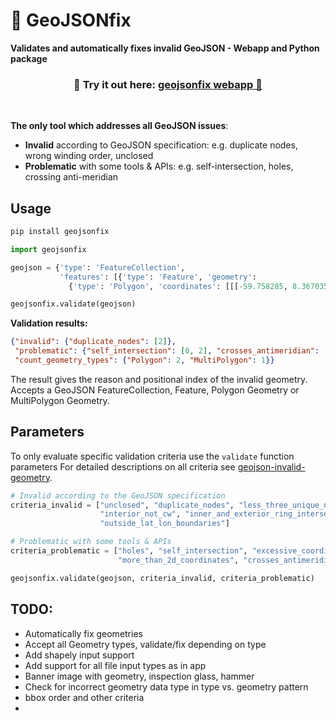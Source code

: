 # 🔧 GeoJSONfix

**Validates and automatically fixes invalid GeoJSON - Webapp and Python package**   

<h3 align="center">
    🎈 Try it out here: <a href="https://geojsonfix.streamlit.app/">geojsonfix webapp 🎈 </a>
</h3>

<br>

**The only tool which addresses all GeoJSON issues**: 
- **Invalid** according to GeoJSON specification: e.g. duplicate nodes, wrong winding order, unclosed 
- **Problematic** with some tools & APIs: e.g. self-intersection, holes, crossing anti-meridian

## Usage

```bash
pip install geojsonfix
```

```python
import geojsonfix

geojson = {'type': 'FeatureCollection',
           'features': [{'type': 'Feature', 'geometry':
             {'type': 'Polygon', 'coordinates': [[[-59.758285, 8.367035], ...]]}}]}

geojsonfix.validate(geojson)
```
**Validation results:**
```json
{"invalid": {"duplicate_nodes": [2]},
 "problematic": {"self_intersection": [0, 2], "crosses_antimeridian": [1]},
 "count_geometry_types": {"Polygon": 2, "MultiPolygon": 1}}
```
The result gives the reason and positional index of the invalid geometry.
Accepts a GeoJSON FeatureCollection, Feature, Polygon Geometry or MultiPolygon Geometry.

## Parameters
To only evaluate specific validation criteria use the `validate` function parameters
For detailed descriptions on all criteria see [geojson-invalid-geometry](https://github.com/chrieke/geojson-invalid-geometry).

```python
# Invalid according to the GeoJSON specification
criteria_invalid = ["unclosed", "duplicate_nodes", "less_three_unique_nodes", "exterior_not_ccw", 
                    "interior_not_cw", "inner_and_exterior_ring_intersect", "crs_defined", 
                    "outside_lat_lon_boundaries"]

# Problematic with some tools & APIs
criteria_problematic = ["holes", "self_intersection", "excessive_coordinate_precision", 
                        "more_than_2d_coordinates", "crosses_antimeridian"]

geojsonfix.validate(geojson, criteria_invalid, criteria_problematic)
```



## TODO:
- Automatically fix geometries
- Accept all Geometry types, validate/fix depending on type
- Add shapely input support
- Add support for all file input types as in app
- Banner image with geometry, inspection glass, hammer
- Check for incorrect geometry data type in type vs. geometry pattern
- bbox order and other criteria
- 